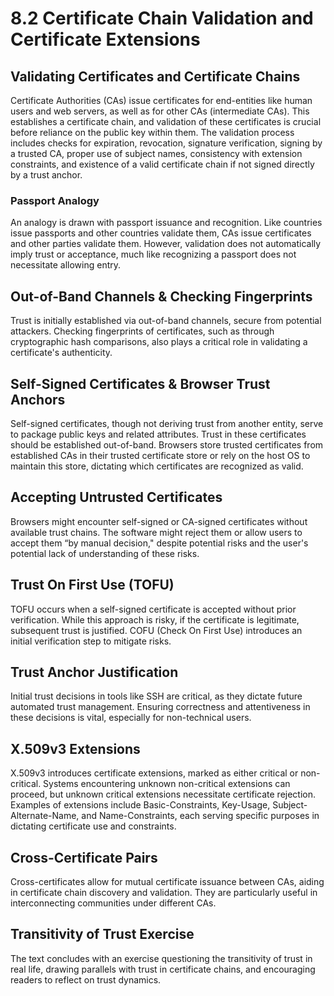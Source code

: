 # 8.2 Certificate Chain Validation and Certificate Extensions

## Validating Certificates and Certificate Chains
Certificate Authorities (CAs) issue certificates for end-entities like human users and web servers, as well as for other CAs (intermediate CAs). This establishes a certificate chain, and validation of these certificates is crucial before reliance on the public key within them. The validation process includes checks for expiration, revocation, signature verification, signing by a trusted CA, proper use of subject names, consistency with extension constraints, and existence of a valid certificate chain if not signed directly by a trust anchor.

### Passport Analogy
An analogy is drawn with passport issuance and recognition. Like countries issue passports and other countries validate them, CAs issue certificates and other parties validate them. However, validation does not automatically imply trust or acceptance, much like recognizing a passport does not necessitate allowing entry.

## Out-of-Band Channels & Checking Fingerprints
Trust is initially established via out-of-band channels, secure from potential attackers. Checking fingerprints of certificates, such as through cryptographic hash comparisons, also plays a critical role in validating a certificate's authenticity.

## Self-Signed Certificates & Browser Trust Anchors
Self-signed certificates, though not deriving trust from another entity, serve to package public keys and related attributes. Trust in these certificates should be established out-of-band. Browsers store trusted certificates from established CAs in their trusted certificate store or rely on the host OS to maintain this store, dictating which certificates are recognized as valid.

## Accepting Untrusted Certificates
Browsers might encounter self-signed or CA-signed certificates without available trust chains. The software might reject them or allow users to accept them “by manual decision," despite potential risks and the user's potential lack of understanding of these risks.

## Trust On First Use (TOFU)
TOFU occurs when a self-signed certificate is accepted without prior verification. While this approach is risky, if the certificate is legitimate, subsequent trust is justified. COFU (Check On First Use) introduces an initial verification step to mitigate risks.

## Trust Anchor Justification
Initial trust decisions in tools like SSH are critical, as they dictate future automated trust management. Ensuring correctness and attentiveness in these decisions is vital, especially for non-technical users.

## X.509v3 Extensions
X.509v3 introduces certificate extensions, marked as either critical or non-critical. Systems encountering unknown non-critical extensions can proceed, but unknown critical extensions necessitate certificate rejection. Examples of extensions include Basic-Constraints, Key-Usage, Subject-Alternate-Name, and Name-Constraints, each serving specific purposes in dictating certificate use and constraints.

## Cross-Certificate Pairs
Cross-certificates allow for mutual certificate issuance between CAs, aiding in certificate chain discovery and validation. They are particularly useful in interconnecting communities under different CAs.

## Transitivity of Trust Exercise
The text concludes with an exercise questioning the transitivity of trust in real life, drawing parallels with trust in certificate chains, and encouraging readers to reflect on trust dynamics.
